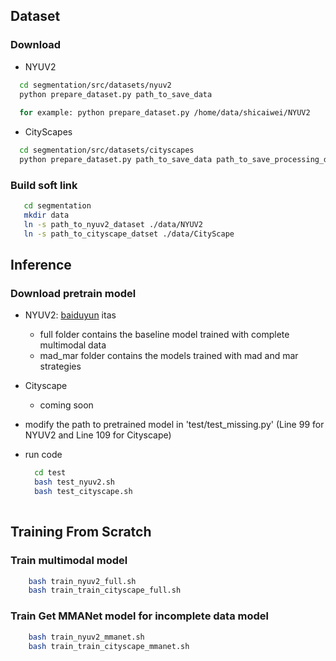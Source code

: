 

## Dataset
### Download
- NYUV2
```bash
  cd segmentation/src/datasets/nyuv2
  python prepare_dataset.py path_to_save_data
  
  for example: python prepare_dataset.py /home/data/shicaiwei/NYUV2
```
- CityScapes
```bash
  cd segmentation/src/datasets/cityscapes 
  python prepare_dataset.py path_to_save_data path_to_save_processing_data
```

### Build soft link
```bash
   cd segmentation
   mkdir data
   ln -s path_to_nyuv2_dataset ./data/NYUV2
   ln -s path_to_cityscape_datset ./data/CityScape
```

[//]: # (## Inference)

[//]: # (- Download Pretrained model from following links.)

[//]: # (    - Pretrained multimodal model with complete data for [NYUV2]&#40;https://drive.google.com/drive/folders/1PxuXC2GfOsOUJl5HLPTP3HVF6wM1pcxC&#41; dataset)

[//]: # (    - Pretrained multimodal model with complete data for [CityScape]&#40;https://drive.google.com/drive/folders/18aTwbnv8ne29tYtyJcPpDqzG2nfxaWBU&#41; dataset)

[//]: # ()
[//]: # (- create folder and move the pretrained model in it)

[//]: # (```bash)

[//]: # (  cd segmentation/test)

[//]: # (  mkdir output)

[//]: # (  cd output)

[//]: # (  mkdir models)

[//]: # (  mv path_to_model/*.pth ./models)

[//]: # (```)

[//]: # ()
[//]: # (- testing with pretrained models)

[//]: # (```bash)

[//]: # (cd classification/test )

[//]: # (python surf_mmanet.py 0 0 0 0 0 0)

[//]: # (python cefa_mmanet.py 0 0 0 0 0 )

[//]: # (```)

## Inference

### Download pretrain model
- NYUV2: [baiduyun](https://pan.baidu.com/s/1UY-fzsrGxTR4-lJ6zAlyFA) itas
  - full folder contains the baseline model trained with complete multimodal data
  - mad_mar folder contains the models trained with mad and mar strategies
- Cityscape
  - coming soon

- modify the path to pretrained model in 'test/test_missing.py' (Line 99 for NYUV2 and Line 109 for Cityscape)
- run code 
    ```bash
      cd test
      bash test_nyuv2.sh
      bash test_cityscape.sh
      
    ```


## Training From Scratch

### Train multimodal model
```bash
    bash train_nyuv2_full.sh 
    bash train_train_cityscape_full.sh
```


### Train Get MMANet model for incomplete data model
```bash
    bash train_nyuv2_mmanet.sh 
    bash train_train_cityscape_mmanet.sh
```




